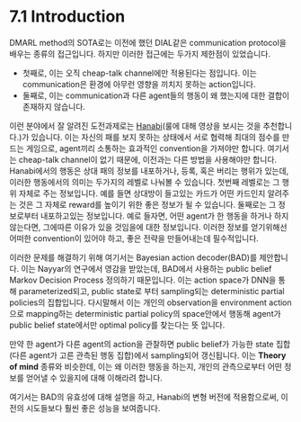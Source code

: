 # 7.1 Introduction

DMARL method의 SOTA로는 이전에 했던 DIAL같은 communication protocol을 배우는 종류의 접근입니다. 하지만 이러한 접근에는 두가지 제한점이 있었습니다. 

* 첫째로, 이는 오직 cheap-talk channel에만 적용된다는 점입니다. 이는 communication은 환경에 아무런 영향을 끼치지 못하는 action입니다.
* 둘째로, 이는 communication과 다른 agent들의 행동이 왜 했는지에 대한 결합이 존재하지 않습니다. 

이런 분야에서 잘 알려진 도전과제로는 [Hanabi](https://www.youtube.com/watch?v=IWe07PDo2yE)\(룰에 대해 영상을 보시는 것을 추천합니다.\)가 있습니다. 이는 자신의 패를 보지 못하는 상태에서 서로 협력해 최대의 점수를 만드는 게임으로, agent끼리 소통하는 효과적인 convention을 가져야만 합니다. 여기서는 cheap-talk channel이 없기 때문에, 이전과는 다른 방법을 사용해야만 합니다. Hanabi에서의 행동은 상대 패의 정보를 내포하거나, 등록, 혹은 버리는 행위가 있는데, 이러한 행동에서의 의미는 두가지의 레벨로 나눠볼 수 있습니다. 첫번째 레벨로는 그 행위 자체로 주는 정보입니다. 예를 들면 상대방이 들고있는 카드가 어떤 카드인지 알려주는 것은 그 자체로 reward를 높이기 위한 좋은 정보가 될 수 있습니다. 둘째로는 그 정보로부터 내포하고있는 정보입니다. 예로 들자면, 어떤 agent가 한 행동을 하거나 하지않는다면, 그에따른 이유가 있을 것임을에 대한 정보입니다. 이러한 정보를 얻기위해선 어떠한 convention이 있어야 하고, 좋은 전략을 만들어내는데 필수적입니다.

 이러한 문제를 해결하기 위해 여기서는 Bayesian action decoder\(BAD\)를 제안합니다. 이는 Nayyar의 연구에서 영감을 받았는데, BAD에서 사용하는 public belief Markov Decision Process  정의하기 때문입니다. 이는 action space가 DNN을 통해 parameterized되고, public state로 부터 sampling되는 deterministic partial policies의 집합입니다. 다시말해서 이는 개인의 observation을 environment action으로 mapping하는 deterministic partial policy의 space안에서 행동해 agent가 public belief state에서만 optimal policy를 찾는다는 뜻 입니다.

만약 한 agent가 다른 agent의 action을 관찰하면 public belief가 가능한 state 집합\(다른 agent가 고른 관측된 행동 집합\)에서 sampling되어 갱신됩니다. 이는 **Theory of mind** 종류와 비슷한데, 이는 왜 이러한 행동을 하는지, 개인의 관측으로부터 어떤 정보를 얻어낼 수 있을지에 대해 이해라려 합니다.

 여기서는 BAD의 유효성에 대해 설명을 하고, Hanabi의 변형 버전에 적용함으로써, 이전의 시도들보다 훨씬 좋은 성능을 보여줍니다.

